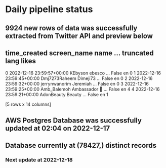# Daily pipeline status
## 9924 new rows of data was successfully extracted from Twitter API and preview below
##                time_created    screen_name          name  ... truncated lang likes
0 2022-12-16 23:59:57+00:00        KEbyson        ebesco  ...     False   en     0
1 2022-12-16 23:59:45+00:00  Dmj7273Raheem      Dimeji73  ...     False   en     0
2 2022-12-16 23:59:32+00:00  jerrynwanorim      Jeremiah  ...     False   en     0
3 2022-12-16 23:59:25+00:00    Amb_Balemoh  Ambassador   ...     False   en     4
4 2022-12-16 23:59:21+00:00     AdonBeauty        Beauty  ...     False   en     1

[5 rows x 14 columns]
## AWS Postgres Database was successfully updated at  02:04 on 2022-12-17
## Database currently at (78427,) distinct records
### Next update at 2022-12-18
